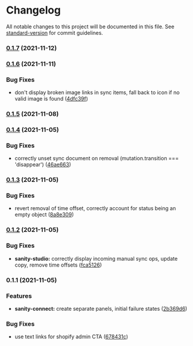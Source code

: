 # Changelog

All notable changes to this project will be documented in this file. See [standard-version](https://github.com/conventional-changelog/standard-version) for commit guidelines.

### [0.1.7](https://github.com/sanity-io/sanity-plugin-dashboard-widget-shopify/compare/v0.1.6...v0.1.7) (2021-11-12)

### [0.1.6](https://github.com/sanity-io/sanity-plugin-dashboard-widget-shopify/compare/v0.1.5...v0.1.6) (2021-11-11)


### Bug Fixes

* don't display broken image links in sync items, fall back to icon if no valid image is found ([4dfc39f](https://github.com/sanity-io/sanity-plugin-dashboard-widget-shopify/commit/4dfc39f9fa1e6f0640226d8275f31b307f1bcfa8))

### [0.1.5](https://github.com/sanity-io/sanity-plugin-dashboard-widget-shopify/compare/v0.1.4...v0.1.5) (2021-11-08)

### [0.1.4](https://github.com/sanity-io/sanity-plugin-dashboard-widget-shopify/compare/v0.1.3...v0.1.4) (2021-11-05)


### Bug Fixes

* correctly unset sync document on removal (mutation.transition === 'disappear') ([46ae663](https://github.com/sanity-io/sanity-plugin-dashboard-widget-shopify/commit/46ae66304ba073b9aaf738022db0746b7443bba0))

### [0.1.3](https://github.com/sanity-io/sanity-plugin-dashboard-widget-shopify/compare/v0.1.2...v0.1.3) (2021-11-05)


### Bug Fixes

* revert removal of time offset, correctly account for status being an empty object ([8a8e309](https://github.com/sanity-io/sanity-plugin-dashboard-widget-shopify/commit/8a8e3095e08d1ef6115b4264b0ba77dc1afd62b9))

### [0.1.2](https://github.com/sanity-io/sanity-plugin-dashboard-widget-shopify/compare/v0.1.1...v0.1.2) (2021-11-05)


### Bug Fixes

* **sanity-studio:** correctly display incoming manual sync ops, update copy, remove time offsets ([fca5126](https://github.com/sanity-io/sanity-plugin-dashboard-widget-shopify/commit/fca5126b2a2f0d200424a136987616a18c810295))

### 0.1.1 (2021-11-05)


### Features

* **sanity-connect:** create separate panels, initial failure states ([2b369d6](https://github.com/sanity-io/sanity-plugin-dashboard-widget-shopify/commit/2b369d68e96a94a615c1b0206c624ef0435f9f9a))


### Bug Fixes

* use text links for shopify admin CTA ([678431c](https://github.com/sanity-io/sanity-plugin-dashboard-widget-shopify/commit/678431cda656f492274f9e4b8f759fc45048eb5a))
